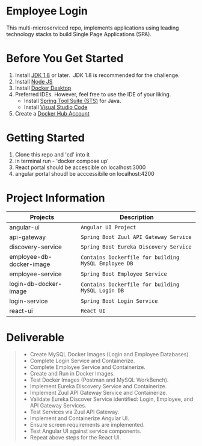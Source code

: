 # Employee Login 
This multi-microserviced repo, implements applications using leading technology stacks to build Single Page Applications (SPA).


# Before You Get Started
1. Install [JDK 1.8](https://www.oracle.com/java/technologies/javase/javase-jdk8-downloads.html) or later.  &nbsp;JDK 1.8 is recommended for the challenge.
2. Install [Node JS](https://nodejs.org/en/download/)
3. Install [Docker Desktop](https://www.docker.com/products/docker-desktop)
4. Preferred IDEs.  However, feel free to use the IDE of your liking.
    * Install [Spring Tool Suite (STS)](https://spring.io/tools) for Java.
    * Install [Visual Studio Code](https://code.visualstudio.com/download)
5. Create a [Docker Hub Account](https://hub.docker.com/) 

# Getting Started
1. Clone this repo and 'cd' into it
2. in terminal run - 'docker compose up'
3. React portal should be accescible on localhost:3000
4. angular portal shoudl be acccessibile on localhost:4200

# Project Information

|Projects                 |Description                                          |
|-------------------------|-----------------------------------------------------|
|angular-ui               |`Angular UI Project`                                 |
|api-gateway              |`Spring Boot Zuul API Gateway Service`               |
|discovery-service        |`Spring Boot Eureka Discovery Service`               |
|employee-db-docker-image |`Contains Dockerfile for building MySQL Employee DB` |
|employee-service         |`Spring Boot Employee Service`                       |
|login-db-docker-image    |`Contains Dockerfile for building MySQL Login DB`    |
|login-service            |`Spring Boot Login Service`                          |
|react-ui                 |`React UI`                                           |


# Deliverable
> - Create MySQL Docker Images (Login and Employee Databases).
> - Complete Login Service and Containerize.
> - Complete Employee Service and Containerize.
> - Create and Run in Docker Images.
> - Test Docker Images (Postman and MySQL WorkBench).
> - Implement Eureka Discovery Service and Containerize.
> - Implement Zuul API Gateway Service and Containerize.
> - Validate Eureka Discover Service identified:  Login, Employee, and API Gateway Services.
> - Test Services via Zuul API Gateway.
> - Implement and Containerize Angular UI. 
> - Ensure screen requirements are implemented.
> - Test Angular UI against service components.
> - Repeat above steps for the React UI.
